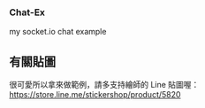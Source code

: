 ### Chat-Ex
my socket.io chat example

## 有關貼圖
很可愛所以拿來做範例，請多支持繪師的 Line 貼圖喔：https://store.line.me/stickershop/product/5820